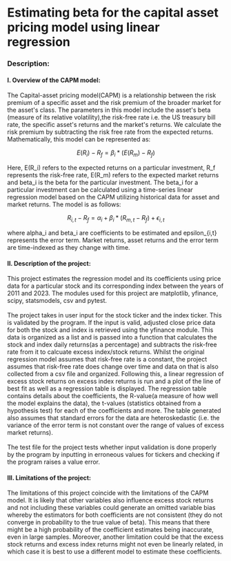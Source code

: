 # Estimating beta for the capital asset pricing model using linear regression
### Description:
#### I. Overview of the CAPM model: <br>
The Capital-asset pricing model(CAPM) is a relationship between the risk premium of a specific asset and the risk premium of the broader market for the asset's class. The parameters in this model include the asset's beta (measure of its relative volatility),the risk-free rate i.e. the US treasury bill rate, the specific asset's returns and the market's returns. We calculate the risk premium by subtracting the risk free rate from the expected returns. Mathematically, this model can be represented as: <br>
                                                <p align="center"> $E(R_i)-R_f=\beta_i*(E(R_m)-R_f)$ <br> </p>
Here, E(R_i) refers to the expected returns on a particular investment, R_f represents the risk-free rate, E(R_m) refers to the expected market returns and beta_i is the beta for the particular investment. The beta_i for a particular investment can be calculated using a time-series linear regression model based on the CAPM utilizing historical data for asset and market returns. The model is as follows: <br>
                                         <p align="center"> $R_{i,t}-R_f=\alpha_i+\beta_i*(R_{m,t}-R_f)+\epsilon_{i,t}$ <br> </p> 
where alpha_i and beta_i are coefficients to be estimated and epsilon_{i,t} represents the error term. Market returns, asset returns and the error term are time-indexed as they change with time. <br>

#### II. Description of the project: <br>
This project estimates the regression model and its coefficients using price data for a particular stock and its corresponding index between the years of 2011 and 2023. The modules used for this project are matplotlib, yfinance, scipy, statsmodels, csv and pytest. <br> <br>
The project takes in user input for the stock ticker and the index ticker. This is validated by the program. If the input is valid, adjusted close price data for both the stock and index is retrieved using the yfinance module. This data is organized as a list and is passed into a function that calculates the stock and index daily returns(as a percentage) and subtracts the risk-free rate from it to calcuate excess index/stock returns. Whilst the original regression model assumes that risk-free rate is a constant, the project assumes that risk-free rate does change over time and data on that is also collected from a csv file and organized. Following this, a linear regression of excess stock returns on excess index returns is run and a plot of the line of best fit as well as a regression table is displayed. The regression table contains details about the coefficients, the R-value(a measure of how well the model explains the data), the t-values (statistics obtained from a hypothesis test) for each of the coefficients and more. The table generated also assumes that standard errors for the data are heteroskedastic (i.e. the variance of the error term is not constant over the range of values of excess market returns). <br> <br>
The test file for the project tests whether input validation is done properly by the program by inputting in erroneous values for tickers and checking if the program raises a value error. <br>

#### III. Limitations of the project: <br>
The limitations of this project coincide with the limitations of the CAPM model. It is likely that other variables also influence excess stock returns and not including these variables could generate an omitted variable bias whereby the estimators for both coefficients are not consistent (they do not converge in probability to the true value of beta). This means that there might be a high probability of the coefficient estimates being inaccurate, even in large samples. Moreover, another limitation could be that the excess stock returns and excess index returns might not even be linearly related, in which case it is best to use a different model to estimate these coefficients.
